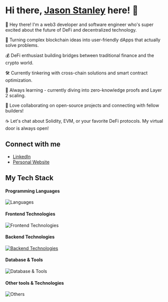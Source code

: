 # Hi there, [Jason Stanley](https://jasonstanley.id) here! 👋

👋 Hey there! I'm a web3 developer and software engineer who's super excited about the future of DeFi and decentralized technology.

🔮 Turning complex blockchain ideas into user-friendly dApps that actually solve problems.

💰 DeFi enthusiast building bridges between traditional finance and the crypto world.

🛠️ Currently tinkering with cross-chain solutions and smart contract optimization.

🌱 Always learning - currently diving into zero-knowledge proofs and Layer 2 scaling.

🤝 Love collaborating on open-source projects and connecting with fellow builders!

☕ Let's chat about Solidity, EVM, or your favorite DeFi protocols. My virtual door is always open!

## Connect with me

- [LinkedIn](https://www.linkedin.com/in/jasonstanleyyoman)
- [Personal Website](https://www.jasonstanley.id)

## My Tech Stack

#### Programming Languages

![Languages](https://skillicons.dev/icons?i=go,solidity,rust,nodejs,typescript,python,java,cpp)

#### Frontend Technologies

![Frontend Technologies](https://skillicons.dev/icons?i=next,react,vue,tailwind,html,css)

#### Backend Technologies

[![Backend Technologies](https://skillicons.dev/icons?i=aws,azure,gcp,docker,kubernetes,cloudflare,bash,linux&perline=3)](https://skillicons.dev)

#### Database & Tools

![Database & Tools](https://skillicons.dev/icons?i=mysql,mongodb,bitbucket,jira)

#### Other tools & Technologies

![Others](https://skillicons.dev/icons?i=git,github,vercel,firebase)
